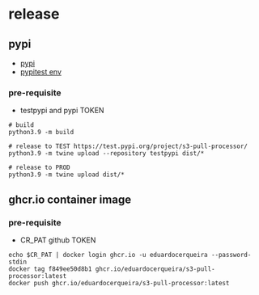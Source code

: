 # release

## pypi

* [pypi](https://pypi.org/project/s3-pull-processor/)
* [pypitest env](https://test.pypi.org/project/s3-pull-processor/)

### pre-requisite

* testpypi and pypi TOKEN

```shell
# build
python3.9 -m build

# release to TEST https://test.pypi.org/project/s3-pull-processor/
python3.9 -m twine upload --repository testpypi dist/*

# release to PROD
python3.9 -m twine upload dist/*
```

## ghcr.io container image

### pre-requisite

* CR_PAT github TOKEN

```shell
echo $CR_PAT | docker login ghcr.io -u eduardocerqueira --password-stdin
docker tag f849ee50d8b1 ghcr.io/eduardocerqueira/s3-pull-processor:latest
docker push ghcr.io/eduardocerqueira/s3-pull-processor:latest
```

